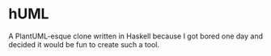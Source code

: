 hUML
====

A PlantUML-esque clone written in Haskell because I got bored one day and decided it would be fun to create such a tool.
